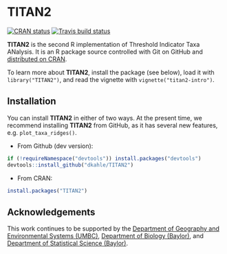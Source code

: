 <!-- README.md is generated from README.Rmd. Please edit that file -->

TITAN2
======

<!-- badges: start -->

[![CRAN
status](https://www.r-pkg.org/badges/version/TITAN2)](https://cran.r-project.org/package=TITAN2)
[![Travis build
status](https://travis-ci.org/dkahle/TITAN2.svg?branch=master)](https://travis-ci.org/dkahle/TITAN2)
<!-- badges: end -->

**TITAN2** is the second R implementation of Threshold Indicator Taxa
ANalysis. It is an R package source controlled with Git on GitHub and
[distributed on CRAN](https://cran.r-project.org/package=TITAN2).

To learn more about **TITAN2**, install the package (see below), load it
with `library("TITAN2")`, and read the vignette with
`vignette("titan2-intro")`.

Installation
------------

You can install **TITAN2** in either of two ways. At the present time,
we recommend installing **TITAN2** from GitHub, as it has several new
features, e.g. `plot_taxa_ridges()`.

-   From Github (dev version):

``` r
if (!requireNamespace("devtools")) install.packages("devtools")
devtools::install_github("dkahle/TITAN2")
```

-   From CRAN:

``` r
install.packages("TITAN2")
```

Acknowledgements
----------------

This work continues to be supported by the [Department of Geography and
Environmental Systems (UMBC)](https://ges.umbc.edu/), [Department of
Biology (Baylor)](https://www.baylor.edu/biology/), and [Department of
Statistical Science (Baylor)](http://www.baylor.edu/statistics/).
